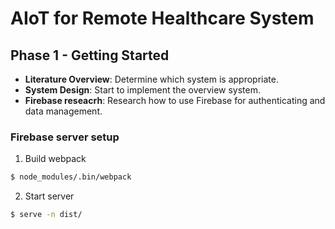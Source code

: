 # AIoT for Remote Healthcare System

## Phase 1 - Getting Started
- **Literature Overview**: Determine which system is appropriate.
- **System Design**: Start to implement the overview system.
- **Firebase reseacrh**: Research how to use Firebase for authenticating and data management.

### Firebase server setup

1. Build webpack
```bash
$ node_modules/.bin/webpack
```
2. Start server
```bash
$ serve -n dist/
```




  
